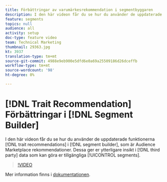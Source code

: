 ```yaml
---
title: Förbättringar av varumärkesrekommendation i segmentbyggaren
description: I den här videon får du se hur du använder de uppdaterade trait-rekommendationerna i segmentbyggaren, som är Audience Marketplace-rekommendationer. Dessa ger er ytterligare insikter i data från tredje part som kan utöka era segments räckvidd.
feature: segments
topics: null
audience: all
activity: setup
doc-type: feature video
team: Technical Marketing
thumbnail: 29363.jpg
kt: 3937
translation-type: tm+mt
source-git-commit: 4988e9eb900e5dfd6e0a69a25509186d26dceffb
workflow-type: tm+mt
source-wordcount: '98'
ht-degree: 0%

---
```



# [!DNL Trait Recommendation] Förbättringar i [!DNL Segment Builder]

I den här videon får du se hur du använder de uppdaterade funktionerna [!DNL trait recommendations] i [!DNL segment builder], som är Audience Marketplace rekommendationer. Dessa ger er ytterligare insikt i [!DNL third party] data som kan göra er tillgängliga [!UICONTROL segments].

>[!VIDEO](https://video.tv.adobe.com/v/29363/?quality=12)

Mer information finns i [dokumentationen](https://docs.adobe.com/help/en/audience-manager/user-guide/features/segments/trait-recommendations.html).
